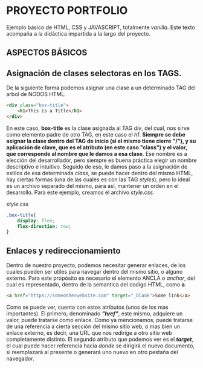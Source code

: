 # PROYECTO PORTFOLIO 

Ejemplo básico de HTML, CSS y JAVASCRIPT, totalmente *vanilla*. Este texto acompaña a la didáctica impartida a la largo del proyecto.

## ASPECTOS BÁSICOS

## Asignación de clases selectoras en los TAGS.

De la siguiente forma podemos asignar una clase a un determinado TAG del arbol de NODOS HTML.

```html
<div class="box-title">
    <h1>This is a Title</h1>
</div>
```

En este caso, **box-title** es la clase asignada al TAG *div*, del cual, nos sirve como elemento padre de otro TAG, en este caso el *h1*. **Siempre se debe asignar la clase dentro del TAG de inicio (si el mismo tiene cierre "/"), y su aplicación de clave, que es el atributo (en este caso "class") y el valor, que corresponde al nombre que le damos a esa clase**. Ese nombre es a elección del desarrollador, pero siempre es buena práctica elegir un nombre descriptivo e intuitivo.
Seguido de eso, le damos paso a la asignación de estilos de esa determinada *class*, se puede hacer dentro del mismo HTML, hay ciertas formas (una de las cuales es con las TAG *styles*), pero lo ideal es un archivo separado del mismo, para así, mantener un orden en el desarrollo. Para este ejemplo, creamos el archivo *style.css*.

*style.css*

```css
.box-title{
    display: flex;
    flex-direction: row;
}
```


## Enlaces y redireccionamiento

Dentro de nuestro proyecto, podemos necesitar generar enlaces, de los cuales pueden ser utiles para navegar dentro del mismo sitio, o alguno externo. Para este propósito es necesario el elemento ANCLA o *anchor*, del cual es representado, dentro de la semantica del codigo HTML, como **a**.

```html
<a href="https://someotherwebsite.com" target="_blank">Some link</a>
```

Como se puede ver, cuenta con estos atributos (unos de los mas importantes). El primero, denominado ***"href"***, este mismo, adquiere un valor, puede tratarse como enlace. Como ya mencionamos, puede tratarse de una referencia a cierta sección del mismo sitio web, o mas bien un enlace externo, es decir, una URL que nos redirige a otro sitio web completamente distinto. El segundo atributo que podemos ver es el ***target***, el cual puede hacer referencia hacia *donde* se dirigirá el nuevo documento, si reemplazará al presente o generará uno nuevo en otro pestaña del navegador.
